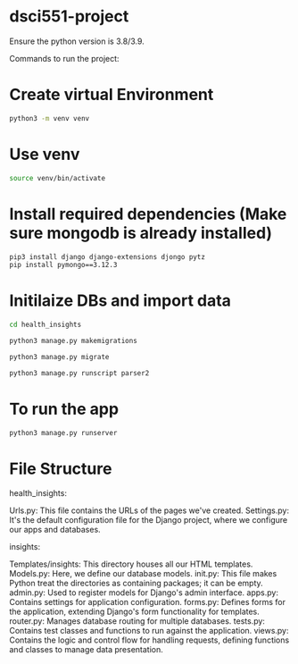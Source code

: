 # dsci551-project
Ensure the python version is 3.8/3.9.

Commands to run the project:


# Create virtual Environment
```bash 
python3 -m venv venv
```
# Use venv

```bash
source venv/bin/activate
```
# Install required dependencies (Make sure mongodb is already installed)
```bash
pip3 install django django-extensions djongo pytz
pip install pymongo==3.12.3
```

# Initilaize DBs and import data
```bash
cd health_insights
```
```bash
python3 manage.py makemigrations
  ```
```bash
python3 manage.py migrate
  ```
```bash
python3 manage.py runscript parser2
```
# To run the app

```bash
python3 manage.py runserver
```



# File Structure
health_insights:

Urls.py: This file contains the URLs of the pages we've created.
Settings.py: It's the default configuration file for the Django project, where we configure our apps and databases.

insights:

Templates/insights: This directory houses all our HTML templates.
Models.py: Here, we define our database models.
init.py: This file makes Python treat the directories as containing packages; it can be empty.
admin.py: Used to register models for Django's admin interface.
apps.py: Contains settings for application configuration.
forms.py: Defines forms for the application, extending Django's form functionality for templates.
router.py: Manages database routing for multiple databases.
tests.py: Contains test classes and functions to run against the application.
views.py: Contains the logic and control flow for handling requests, defining functions and classes to manage data presentation.
```

